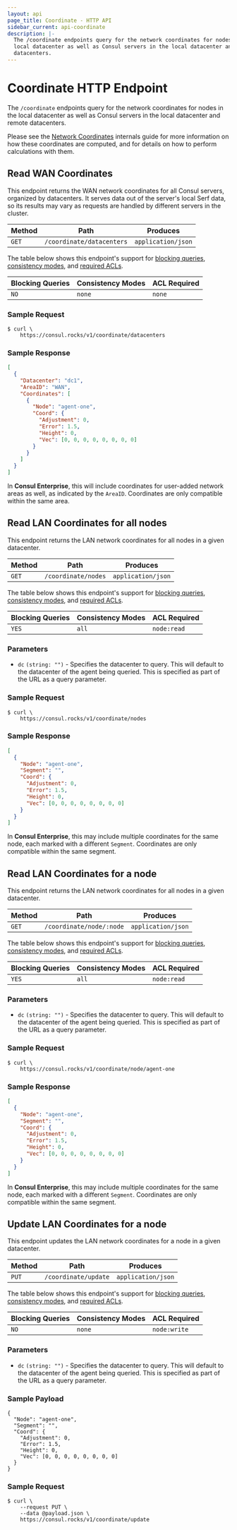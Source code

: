 ```yaml
---
layout: api
page_title: Coordinate - HTTP API
sidebar_current: api-coordinate
description: |-
  The /coordinate endpoints query for the network coordinates for nodes in the
  local datacenter as well as Consul servers in the local datacenter and remote
  datacenters.
---
```


# Coordinate HTTP Endpoint

The `/coordinate` endpoints query for the network coordinates for nodes in the
local datacenter as well as Consul servers in the local datacenter and remote
datacenters.

Please see the [Network Coordinates](/docs/internals/coordinates.html) internals
guide for more information on how these coordinates are computed, and for
details on how to perform calculations with them.

## Read WAN Coordinates

This endpoint returns the WAN network coordinates for all Consul servers,
organized by datacenters. It serves data out of the server's local Serf data, so
its results may vary as requests are handled by different servers in the
cluster.

| Method | Path                         | Produces                   |
| ------ | ---------------------------- | -------------------------- |
| `GET`  | `/coordinate/datacenters`    | `application/json`         |

The table below shows this endpoint's support for
[blocking queries](/api/index.html#blocking-queries),
[consistency modes](/api/index.html#consistency-modes), and
[required ACLs](/api/index.html#acls).

| Blocking Queries | Consistency Modes | ACL Required |
| ---------------- | ----------------- | ------------ |
| `NO`             | `none`            | `none`       |

### Sample Request

```text
$ curl \
    https://consul.rocks/v1/coordinate/datacenters
```

### Sample Response

```json
[
  {
    "Datacenter": "dc1",
    "AreaID": "WAN",
    "Coordinates": [
      {
        "Node": "agent-one",
        "Coord": {
          "Adjustment": 0,
          "Error": 1.5,
          "Height": 0,
          "Vec": [0, 0, 0, 0, 0, 0, 0, 0]
        }
      }
    ]
  }
]
```

In **Consul Enterprise**, this will include coordinates for user-added network
areas as well, as indicated by the `AreaID`. Coordinates are only compatible
within the same area.

## Read LAN Coordinates for all nodes

This endpoint returns the LAN network coordinates for all nodes in a given
datacenter.

| Method | Path                         | Produces                   |
| ------ | ---------------------------- | -------------------------- |
| `GET`  | `/coordinate/nodes`          | `application/json`         |

The table below shows this endpoint's support for
[blocking queries](/api/index.html#blocking-queries),
[consistency modes](/api/index.html#consistency-modes), and
[required ACLs](/api/index.html#acls).

| Blocking Queries | Consistency Modes | ACL Required |
| ---------------- | ----------------- | ------------ |
| `YES`            | `all`             | `node:read`  |

### Parameters

- `dc` `(string: "")` - Specifies the datacenter to query. This will default to
  the datacenter of the agent being queried. This is specified as part of the
  URL as a query parameter.

### Sample Request

```text
$ curl \
    https://consul.rocks/v1/coordinate/nodes
```

### Sample Response

```json
[
  {
    "Node": "agent-one",
    "Segment": "",
    "Coord": {
      "Adjustment": 0,
      "Error": 1.5,
      "Height": 0,
      "Vec": [0, 0, 0, 0, 0, 0, 0, 0]
    }
  }
]
```

In **Consul Enterprise**, this may include multiple coordinates for the same node,
each marked with a different `Segment`. Coordinates are only compatible within the same
segment.

## Read LAN Coordinates for a node

This endpoint returns the LAN network coordinates for all nodes in a given
datacenter.

| Method | Path                         | Produces                   |
| ------ | ---------------------------- | -------------------------- |
| `GET`  | `/coordinate/node/:node`     | `application/json`         |

The table below shows this endpoint's support for
[blocking queries](/api/index.html#blocking-queries),
[consistency modes](/api/index.html#consistency-modes), and
[required ACLs](/api/index.html#acls).

| Blocking Queries | Consistency Modes | ACL Required |
| ---------------- | ----------------- | ------------ |
| `YES`            | `all`             | `node:read`  |

### Parameters

- `dc` `(string: "")` - Specifies the datacenter to query. This will default to
  the datacenter of the agent being queried. This is specified as part of the
  URL as a query parameter.

### Sample Request

```text
$ curl \
    https://consul.rocks/v1/coordinate/node/agent-one
```

### Sample Response

```json
[
  {
    "Node": "agent-one",
    "Segment": "",
    "Coord": {
      "Adjustment": 0,
      "Error": 1.5,
      "Height": 0,
      "Vec": [0, 0, 0, 0, 0, 0, 0, 0]
    }
  }
]
```

In **Consul Enterprise**, this may include multiple coordinates for the same node,
each marked with a different `Segment`. Coordinates are only compatible within the same
segment.

## Update LAN Coordinates for a node

This endpoint updates the LAN network coordinates for a node in a given
datacenter.

| Method | Path                         | Produces                   |
| ------ | ---------------------------- | -------------------------- |
| `PUT`  | `/coordinate/update`         | `application/json`         |

The table below shows this endpoint's support for
[blocking queries](/api/index.html#blocking-queries),
[consistency modes](/api/index.html#consistency-modes), and
[required ACLs](/api/index.html#acls).

| Blocking Queries | Consistency Modes | ACL Required |
| ---------------- | ----------------- | ------------ |
| `NO`             | `none`            | `node:write` |

### Parameters

- `dc` `(string: "")` - Specifies the datacenter to query. This will default to
  the datacenter of the agent being queried. This is specified as part of the
  URL as a query parameter.

### Sample Payload

```text
{
  "Node": "agent-one",
  "Segment": "",
  "Coord": {
    "Adjustment": 0,
    "Error": 1.5,
    "Height": 0,
    "Vec": [0, 0, 0, 0, 0, 0, 0, 0]
  }
}
```

### Sample Request

```text
$ curl \
    --request PUT \
    --data @payload.json \
    https://consul.rocks/v1/coordinate/update
```
